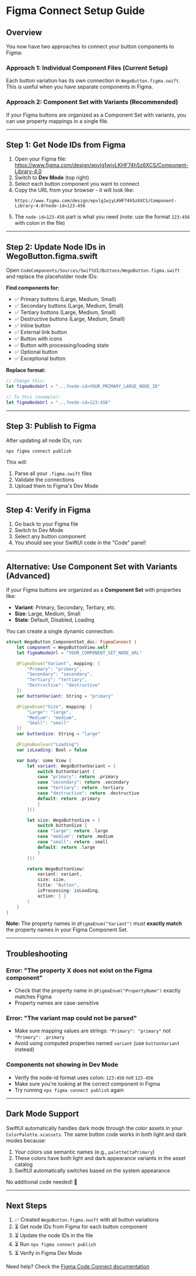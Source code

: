 # Figma Connect Setup Guide

## Overview

You now have two approaches to connect your button components to Figma:

### Approach 1: Individual Component Files (Current Setup)

Each button variation has its own connection in `WegoButton.figma.swift`. This is useful when you have separate components in Figma.

### Approach 2: Component Set with Variants (Recommended)

If your Figma buttons are organized as a Component Set with variants, you can use property mappings in a single file.

---

## Step 1: Get Node IDs from Figma

1. Open your Figma file: https://www.figma.com/design/epvlg1wjyLKHF74h5z6XCS/Component-Library-4.0
2. Switch to **Dev Mode** (top right)
3. Select each button component you want to connect
4. Copy the URL from your browser - it will look like:
   ```
   https://www.figma.com/design/epvlg1wjyLKHF74h5z6XCS/Component-Library-4.0?node-id=123-456
   ```
5. The `node-id=123-456` part is what you need (note: use the format `123:456` with colon in the file)

---

## Step 2: Update Node IDs in WegoButton.figma.swift

Open `CodeComponents/Sources/SwiftUI/Buttons/WegoButton.figma.swift` and replace the placeholder node IDs:

**Find components for:**

- ✅ Primary buttons (Large, Medium, Small)
- ✅ Secondary buttons (Large, Medium, Small)
- ✅ Tertiary buttons (Large, Medium, Small)
- ✅ Destructive buttons (Large, Medium, Small)
- ✅ Inline button
- ✅ External link button
- ✅ Button with icons
- ✅ Button with processing/loading state
- ✅ Optional button
- ✅ Exceptional button

**Replace format:**

```swift
// Change this:
let figmaNodeUrl = "...?node-id=YOUR_PRIMARY_LARGE_NODE_ID"

// To this (example):
let figmaNodeUrl = "...?node-id=123:456"
```

---

## Step 3: Publish to Figma

After updating all node IDs, run:

```bash
npx figma connect publish
```

This will:

1. Parse all your `.figma.swift` files
2. Validate the connections
3. Upload them to Figma's Dev Mode

---

## Step 4: Verify in Figma

1. Go back to your Figma file
2. Switch to Dev Mode
3. Select any button component
4. You should see your SwiftUI code in the "Code" panel!

---

## Alternative: Use Component Set with Variants (Advanced)

If your Figma buttons are organized as a **Component Set** with properties like:

- **Variant**: Primary, Secondary, Tertiary, etc.
- **Size**: Large, Medium, Small
- **State**: Default, Disabled, Loading

You can create a single dynamic connection:

```swift
struct WegoButton_ComponentSet_doc: FigmaConnect {
    let component = WegoButtonView.self
    let figmaNodeUrl = "YOUR_COMPONENT_SET_NODE_URL"

    @FigmaEnum("Variant", mapping: [
        "Primary": "primary",
        "Secondary": "secondary",
        "Tertiary": "tertiary",
        "Destructive": "destructive"
    ])
    var buttonVariant: String = "primary"

    @FigmaEnum("Size", mapping: [
        "Large": "large",
        "Medium": "medium",
        "Small": "small"
    ])
    var buttonSize: String = "large"

    @FigmaBoolean("Loading")
    var isLoading: Bool = false

    var body: some View {
        let variant: WegoButtonVariant = {
            switch buttonVariant {
            case "primary": return .primary
            case "secondary": return .secondary
            case "tertiary": return .tertiary
            case "destructive": return .destructive
            default: return .primary
            }
        }()

        let size: WegoButtonSize = {
            switch buttonSize {
            case "large": return .large
            case "medium": return .medium
            case "small": return .small
            default: return .large
            }
        }()

        return WegoButtonView(
            variant: variant,
            size: size,
            title: "Button",
            isProcessing: isLoading,
            action: { }
        )
    }
}
```

**Note:** The property names in `@FigmaEnum("Variant")` must **exactly match** the property names in your Figma Component Set.

---

## Troubleshooting

### Error: "The property X does not exist on the Figma component"

- Check that the property name in `@FigmaEnum("PropertyName")` exactly matches Figma
- Property names are case-sensitive

### Error: "The variant map could not be parsed"

- Make sure mapping values are strings: `"Primary": "primary"` not `"Primary": .primary`
- Avoid using computed properties named `variant` (use `buttonVariant` instead)

### Components not showing in Dev Mode

- Verify the node-id format uses colon: `123:456` not `123-456`
- Make sure you're looking at the correct component in Figma
- Try running `npx figma connect publish` again

---

## Dark Mode Support

SwiftUI automatically handles dark mode through the color assets in your `ColorPalette.xcassets`. The same button code works in both light and dark modes because:

1. Your colors use semantic names (e.g., `paletteCtaPrimary`)
2. These colors have both light and dark appearance variants in the asset catalog
3. SwiftUI automatically switches based on the system appearance

No additional code needed! 🎉

---

## Next Steps

1. ✅ Created `WegoButton.figma.swift` with all button variations
2. ⏳ Get node IDs from Figma for each button component
3. ⏳ Update the node IDs in the file
4. ⏳ Run `npx figma connect publish`
5. ⏳ Verify in Figma Dev Mode

Need help? Check the [Figma Code Connect documentation](https://github.com/figma/code-connect)
